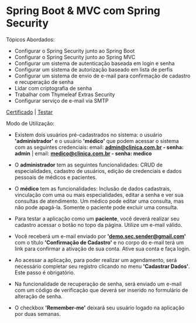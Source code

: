 # Spring Boot & MVC com Spring Security

Tópicos Abordados:
   - Configurar o Spring Security junto ao Spring Boot
   - Configurar o Spring Security junto ao Spring MVC
   - Configurar um sistema de autenticação baseada em login e senha
   - Configurar um sistema de autorização baseado em lista de perfis
   - Configurar um sistema de envio de e-mail para confirmação de cadastro e recuperação de senha
   - Lidar com criptografia de senha
   - Trabalhar com Thymeleaf Extras Security
   - Configurar serviço de e-mail via SMTP

  <a href="https://www.udemy.com/certificate/UC-c99e7534-c3e4-4016-a9d8-be96c83b5c14/" rel="noopener">Certificado</a> | <a href="https://my-demo-security.herokuapp.com/">Testar</a>
  
Modo de Utilização:

   - Existem dois usuários pré-cadastrados no sistema: o usuário **'administrador'** e o usuário **'médico'** que podem acessar o sistema com as seguintes credenciais: email: **admin@clinica.com.br - senha: admin** | email: **medico@clinica.com.br - senha: medico**
   
   - O **administrador** tem as seguintes funcionalidades: CRUD de especialidades, cadastro de usuários, edição de credenciais e dados pessoais de médicos e pacientes.
   
   - O **médico** tem as funcionalidades: Inclusão de dados cadastrais, vinculação com uma ou mais especialidades, editar a senha e ver sua consultas de atendimento. Um médico pode editar uma consulta, mas não pode apagá-la. Somente o paciente pode excluir uma consulta.
   
   - Para testar a aplicação como um **paciente**, você deverá realizar seu cadastro acessar o botão no topo da página. Utilize um e-mail válido.
   
   - Você receberá um e-mail enviado por **'demo.sec.sender@gmail.com'** com o título **'Confirmação de Cadastro'** e no corpo do e-mail terá um link para confirmar a ativação de sua conta. Ative sua conta e faça login.
    
   - Ao acessar a aplicação, para poder realizar um agendamento, será necessário completar seu registro clicando no menu **'Cadastrar Dados'**. Este passo é obrigatório.    
   
   - Na funcionalidade de recuperação de senha, será enviado um e-mail com um código de verificação que deverá ser inserido no formulário de alteração de senha.
   
   - O checkbox **'Remember-me'** deixará seu usuário logado na aplicação por duas semanas.